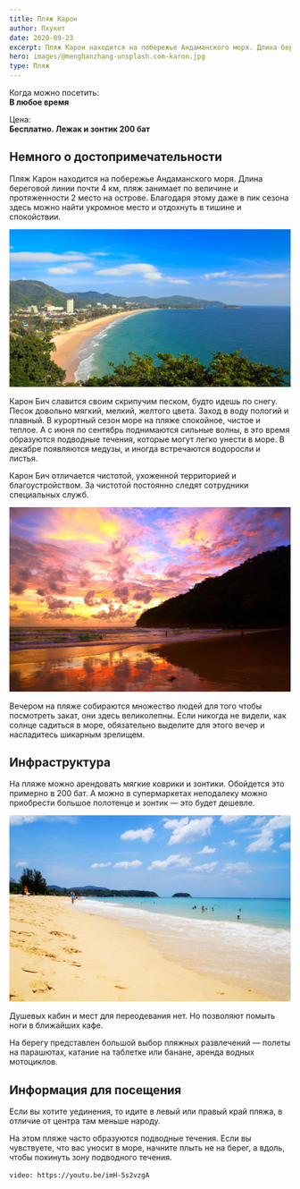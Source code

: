```yaml
---
title: Пляж Карон
author: Пхукет
date: 2020-09-23
excerpt: Пляж Карон находится на побережье Андаманского моря. Длина береговой линии почти 4 км, пляж занимает по величине и протяженности 2 место на острове.
hero: images/@menghanzhang-unsplash.com-karon.jpg
type: Пляж
---
```

Когда можно посетить:  
**В любое время**

Цена:  
**Бесплатно. Лежак и зонтик 200 бат**


## Немного о достопримечательности
Пляж Карон находится на побережье Андаманского моря. Длина береговой линии почти 4 км, пляж занимает по величине и протяженности 2 место на острове. Благодаря этому даже в пик сезона здесь можно найти укромное место и отдохнуть в тишине и спокойствии.

![Пляж Карон Karon Beach](images/MariaSkaldina-Shutterstock.jpg "Источник Maria Skaldina Shutterstock")

Карон Бич славится своим скрипучим песком, будто идешь по снегу. Песок довольно мягкий, мелкий, желтого цвета. Заход в воду пологий и плавный.
В курортный сезон море на пляже спокойное, чистое и теплое. А с июня по сентябрь поднимаются сильные волны, в это время образуются подводные течения, которые могут легко унести в море. В декабре появляются медузы, и иногда встречаются водоросли и листья.

Карон Бич отличается чистотой, ухоженной территорией и благоустройством. За чистотой постоянно следят сотрудники специальных служб. 

![Пляж Карон Karon Beach](images/tourister.ru1.jpg "Источник tourister.ru")

Вечером на пляже собираются множество людей для того чтобы посмотреть закат, они здесь великолепны. Если никогда не видели, как солнце садиться в море, обязательно выделите для этого вечер и насладитесь шикарным зрелищем.
 
## Инфраструктура 
На пляже можно арендовать мягкие коврики и зонтики. Обойдется это примерно в 200 бат. А можно в супермаркетах неподалеку можно приобрести большое полотенце и зонтик — это будет дешевле.

![Пляж Карон Karon Beach](images/yulatrip.ru.jpg "Источник yulatrip.ru")

Душевых кабин и мест для переодевания нет. Но позволяют помыть ноги в ближайших кафе.

На берегу представлен большой выбор пляжных развлечений — полеты на парашютах, катание на таблетке или банане, аренда водных мотоциклов.
 
## Информация для посещения
Если вы хотите уединения, то идите в левый или правый край пляжа, в отличие от центра там меньше народу. 

На этом пляже часто образуются подводные течения. Если вы чувствуете, что вас уносит в море, начните плыть не на берег, а вдоль, чтобы покинуть зону подводного течения.

`video: https://youtu.be/imH-5s2vzgA`